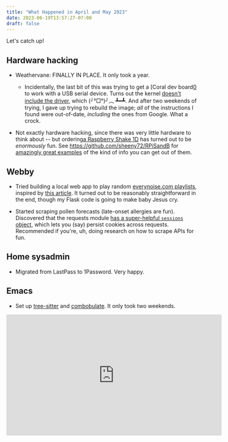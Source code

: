 ```yaml
---
title: "What Happened in April and May 2023"
date: 2023-06-19T13:57:27-07:00
draft: false
---
```


Let's catch up!

## Hardware hacking

- Weathervane: FINALLY IN PLACE.  It only took a year.
  - Incidentally, the last bit of this was trying to get a [Coral dev
    board[0] to work with a USB serial device.  Turns out the kernel
    [doesn't include the driver][1], which (╯°□°)╯︵ ┻━┻.  And after
    two weekends of trying, I gave up trying to rebuild the image;
    *all* of the instructions I found were out-of-date, *including*
    the ones from Google.  What a crock.

- Not exactly hardware hacking, since there was very little hardware
  to think about -- but ordering[a Raspberry Shake 1D][5] has turned
  out to be *enormously* fun.  See
  https://github.com/sheeny72/RPiSandB for [amazingly great
  examples][6] of the kind of info you can get out of them.

## Webby

- Tried building a local web app to play random [everynoise.com
  playlists][2], inspired by [this article][3].  It turned out to be
  reasonably straightforward in the end, though my Flask code is going
  to make baby Jesus cry.

- Started scraping pollen forecasts (late-onset allergies are fun).
  Discovered that the requests module [has a super-helpful `sessions`
  object][4], which lets you (say) persist cookies across requests.
  Recommended if you're, uh, doing research on how to scrape APIs for
  fun.

## Home sysadmin

- Migrated from LastPass to 1Password.  Very happy.

## Emacs

- Set up [tree-sitter][7] and [combobulate][8].  It only took two weekends.

<iframe width="560" height="315" src="https://www.youtube.com/embed/urcL86UpqZc" title="YouTube video player" frameborder="0" allow="accelerometer; autoplay; clipboard-write; encrypted-media; gyroscope; picture-in-picture; web-share" allowfullscreen></iframe>




[0]: https://coral.ai/docs/dev-board/get-started/
[1]: https://www.reddit.com/r/linuxquestions/comments/f2j146/linux_mendel_usb_to_serial_driver/
[2]: https://everynoise.com
[3]: https://hackaday.com/2020/10/21/small-spotify-remote-broadens-musical-horizons/
[4]: https://requests.readthedocs.io/en/latest/user/advanced/#session-objects
[5]: https://shop.raspberryshake.org/product/turnkey-iot-home-earth-monitor-rs-1d/
[6]: https://community.raspberryshake.org/t/my-current-python-report-for-code-examples/3285
[7]: https://www.masteringemacs.org/article/how-to-get-started-tree-sitter
[8]: https://github.com/mickeynp/combobulate
